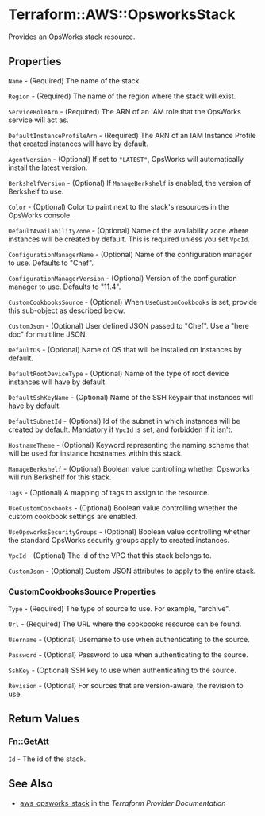 # Terraform::AWS::OpsworksStack

Provides an OpsWorks stack resource.

## Properties

`Name` - (Required) The name of the stack.

`Region` - (Required) The name of the region where the stack will exist.

`ServiceRoleArn` - (Required) The ARN of an IAM role that the OpsWorks service will act as.

`DefaultInstanceProfileArn` - (Required) The ARN of an IAM Instance Profile that created instances
will have by default.

`AgentVersion` - (Optional) If set to `"LATEST"`, OpsWorks will automatically install the latest version.

`BerkshelfVersion` - (Optional) If `ManageBerkshelf` is enabled, the version of Berkshelf to use.

`Color` - (Optional) Color to paint next to the stack's resources in the OpsWorks console.

`DefaultAvailabilityZone` - (Optional) Name of the availability zone where instances will be created
by default. This is required unless you set `VpcId`.

`ConfigurationManagerName` - (Optional) Name of the configuration manager to use. Defaults to "Chef".

`ConfigurationManagerVersion` - (Optional) Version of the configuration manager to use. Defaults to "11.4".

`CustomCookbooksSource` - (Optional) When `UseCustomCookbooks` is set, provide this sub-object as
described below.

`CustomJson` - (Optional) User defined JSON passed to "Chef". Use a "here doc" for multiline JSON.

`DefaultOs` - (Optional) Name of OS that will be installed on instances by default.

`DefaultRootDeviceType` - (Optional) Name of the type of root device instances will have by default.

`DefaultSshKeyName` - (Optional) Name of the SSH keypair that instances will have by default.

`DefaultSubnetId` - (Optional) Id of the subnet in which instances will be created by default. Mandatory
if `VpcId` is set, and forbidden if it isn't.

`HostnameTheme` - (Optional) Keyword representing the naming scheme that will be used for instance hostnames
within this stack.

`ManageBerkshelf` - (Optional) Boolean value controlling whether Opsworks will run Berkshelf for this stack.

`Tags` - (Optional) A mapping of tags to assign to the resource.

`UseCustomCookbooks` - (Optional) Boolean value controlling whether the custom cookbook settings are
enabled.

`UseOpsworksSecurityGroups` - (Optional) Boolean value controlling whether the standard OpsWorks
security groups apply to created instances.

`VpcId` - (Optional) The id of the VPC that this stack belongs to.

`CustomJson` - (Optional) Custom JSON attributes to apply to the entire stack.

### CustomCookbooksSource Properties

`Type` - (Required) The type of source to use. For example, "archive".

`Url` - (Required) The URL where the cookbooks resource can be found.

`Username` - (Optional) Username to use when authenticating to the source.

`Password` - (Optional) Password to use when authenticating to the source.

`SshKey` - (Optional) SSH key to use when authenticating to the source.

`Revision` - (Optional) For sources that are version-aware, the revision to use.


## Return Values

### Fn::GetAtt

`Id` - The id of the stack.

## See Also

* [aws_opsworks_stack](https://www.terraform.io/docs/providers/aws/r/opsworks_stack.html) in the _Terraform Provider Documentation_